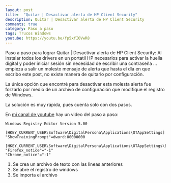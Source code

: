 ```yaml
---
layout: post
title:  "Quitar | Desactivar alerta de HP Client Security"
description: Quitar | Desactivar alerta de HP Client Security
comments: true
category: Paso a paso
tags: Trucos Windows
youtube: https://youtu.be/fp5xfIOVwR8
---
```

Paso a paso para lograr Quitar | Desactivar alerta de HP Client Security:
Al instalar todos los drivers en un portatil HP necesarios para activar la huella digital y poder iniciar sesión sin necesidad de escribir una contraseña ... empieza a salir un molesto mensaje de alerta que hasta el día en que escribo este post, no existe manera de quitarlo por configuración. 

La única opción que encontré para desactivar esta molesta alerta fue forzarlo por medio de un archivo de configuración que modifique el registro de Windows.

La solución es muy rápida, pues cuenta solo con dos pasos.

En <a target="_blank" href="{{ page.youtube }}">mi canal de youtube</a> hay un video del paso a paso:

```
Windows Registry Editor Version 5.00

[HKEY_CURRENT_USER\Software\DigitalPersona\Applications\OTAppSettings]
"ShowTrainingPrompt"=dword:00000000

[HKEY_CURRENT_USER\Software\DigitalPersona\Applications\OTAppSettings\BrowserIntegration]
"Firefox_notice"="-1"
"Chrome_notice"="-1"
```
1. Se crea un archivo de texto con las lineas anteriores
2. Se abre el registro de windows
3. Se importa el archivo
